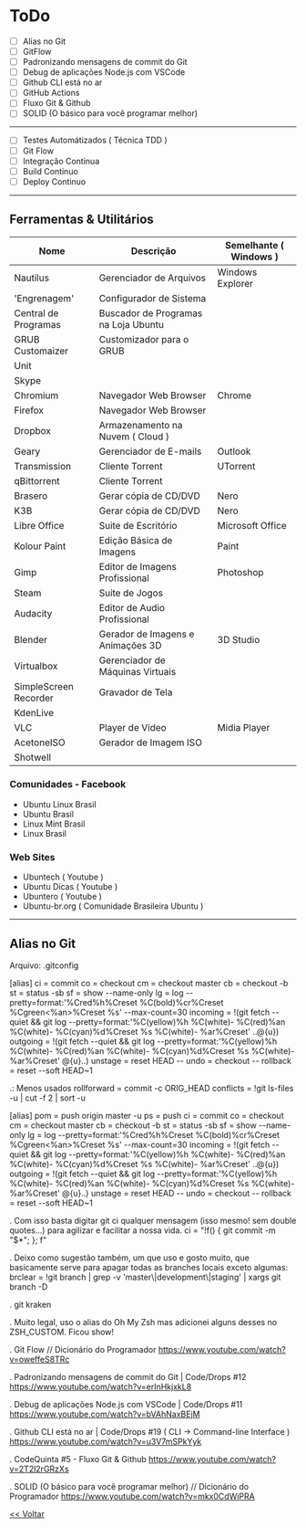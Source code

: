 
# ToDo

- [ ] Alias no Git
- [ ] GitFlow
- [ ] Padronizando mensagens de commit do Git
- [ ] Debug de aplicações Node.js com VSCode
- [ ] Github CLI está no ar
- [ ] GitHub Actions
- [ ] Fluxo Git & Github
- [ ] SOLID (O básico para você programar melhor)

---

- [ ] Testes Automátizados ( Técnica TDD )
- [ ] Git Flow
- [ ] Integração Continua
- [ ] Build Continuo
- [ ] Deploy Continuo

---

## Ferramentas & Utilitários

Nome | Descrição | Semelhante ( Windows )
--- | --- | ---
Nautilus | Gerenciador de Arquivos | Windows Explorer
'Engrenagem' | Configurador de Sistema | 
Central de Programas | Buscador de Programas na Loja Ubuntu
GRUB Customaizer | Customizador para o GRUB
Unit |
Skype |
Chromium | Navegador Web Browser | Chrome
Firefox | Navegador Web Browser
Dropbox | Armazenamento na Nuvem ( Cloud )
Geary | Gerenciador de E-mails | Outlook
Transmission | Cliente Torrent | UTorrent
qBittorrent | Cliente Torrent
Brasero | Gerar cópia de CD/DVD | Nero
K3B | Gerar cópia de CD/DVD | Nero
Libre Office | Suite de Escritório | Microsoft Office
Kolour Paint | Edição Básica de Imagens | Paint
Gimp | Editor de Imagens Profissional | Photoshop
Steam | Suite de Jogos
Audacity | Editor de Audio Profissional
Blender | Gerador de Imagens e Animações 3D | 3D Studio
Virtualbox | Gerenciador de Máquinas Virtuais
SimpleScreen Recorder | Gravador de Tela
KdenLive |
VLC | Player de Video | Midia Player
AcetoneISO | Gerador de Imagem ISO
Shotwell |

### Comunidades - Facebook
* Ubuntu Linux Brasil
* Ubuntu Brasil
* Linux Mint Brasil
* Linux Brasil 

### Web Sites
* Ubuntech ( Youtube )
* Ubuntu Dicas ( Youtube )
* Ubuntero ( Youtube )
* Ubuntu-br.org ( Comunidade Brasileira Ubuntu )


---

## Alias no Git

Arquivo: .gitconfig

[alias]
  ci = commit
  co = checkout
  cm = checkout master
  cb = checkout -b
  st = status -sb
  sf = show --name-only
  lg = log --pretty=format:'%Cred%h%Creset %C(bold)%cr%Creset %Cgreen<%an>%Creset %s' --max-count=30
  incoming = !(git fetch --quiet && git log --pretty=format:'%C(yellow)%h %C(white)- %C(red)%an %C(white)- %C(cyan)%d%Creset %s %C(white)- %ar%Creset' ..@{u})
  outgoing = !(git fetch --quiet && git log --pretty=format:'%C(yellow)%h %C(white)- %C(red)%an %C(white)- %C(cyan)%d%Creset %s %C(white)- %ar%Creset' @{u}..)
  unstage = reset HEAD --
  undo = checkout --
  rollback = reset --soft HEAD~1

.: Menos usados
  rollforward = commit -c ORIG_HEAD
  conflicts = !git ls-files -u | cut -f 2 | sort -u


[alias]
    pom = push origin master -u
    ps = push
    ci = commit
    co = checkout
    cm = checkout master
    cb = checkout -b
    st = status -sb
    sf = show --name-only
    lg = log --pretty=format:'%Cred%h%Creset %C(bold)%cr%Creset %Cgreen<%an>%Creset %s' --max-count=30
    incoming = !(git fetch --quiet && git log --pretty=format:'%C(yellow)%h %C(white)- %C(red)%an %C(white)- %C(cyan)%d%Creset %s %C(white)- %ar%Creset' ..@{u})
    outgoing = !(git fetch --quiet && git log --pretty=format:'%C(yellow)%h %C(white)- %C(red)%an %C(white)- %C(cyan)%d%Creset %s %C(white)- %ar%Creset' @{u}..)
    unstage = reset HEAD --
    undo = checkout --
    rollback = reset --soft HEAD~1


. Com isso basta digitar git ci qualquer mensagem (isso mesmo! sem double quotes...) para agilizar e facilitar a nossa vida.
ci = "!f() { git commit -m \"$*\"; }; f"

. Deixo como sugestão também, um que uso e gosto muito, que basicamente serve para apagar todas as branches locais exceto algumas:
brclear = !git branch | grep -v 'master\\|development\\|staging' | xargs git branch -D

. git kraken

. Muito legal, uso o alias do Oh My Zsh mas adicionei alguns desses no ZSH_CUSTOM. Ficou show!

. Git Flow // Dicionário do Programador
https://www.youtube.com/watch?v=oweffeS8TRc

. Padronizando mensagens de commit do Git | Code/Drops #12
https://www.youtube.com/watch?v=erInHkjxkL8

. Debug de aplicações Node.js com VSCode | Code/Drops #11
https://www.youtube.com/watch?v=bVAhNaxBEjM

. Github CLI está no ar | Code/Drops #19    ( CLI -> Command-line Interface )
https://www.youtube.com/watch?v=u3V7mSPkYyk

. CodeQuinta #5 - Fluxo Git & Github
https://www.youtube.com/watch?v=2T2l2rGRzXs

. SOLID (O básico para você programar melhor) // Dicionário do Programador
https://www.youtube.com/watch?v=mkx0CdWiPRA

[<< Voltar](README.md)
